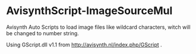 # AvisynthScript-ImageSourceMul
Avisynth Auto Scripts to load image files like wildcard characters, witch will be changed to number string.

Using GScript.dll v1.1 from http://avisynth.nl/index.php/GScript .
